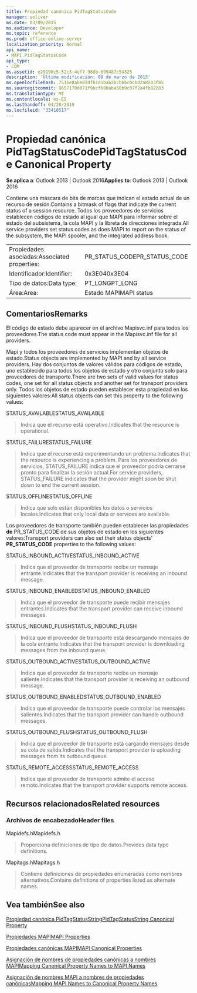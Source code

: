 ```yaml
---
title: Propiedad canónica PidTagStatusCode
manager: soliver
ms.date: 03/09/2015
ms.audience: Developer
ms.topic: reference
ms.prod: office-online-server
localization_priority: Normal
api_name:
- MAPI.PidTagStatusCode
api_type:
- COM
ms.assetid: e29190c5-52c3-4ef7-98db-699487c54325
description: 'Última modificación: 09 de marzo de 2015'
ms.openlocfilehash: 751be8abe02dfb1d5bab2bcbbbc0cbd2a8243f85
ms.sourcegitcommit: 8657170d071f9bcf680aba50b9c07f2a4fb82283
ms.translationtype: MT
ms.contentlocale: es-ES
ms.lasthandoff: 04/28/2019
ms.locfileid: "33418517"
---
```

# <a name="pidtagstatuscode-canonical-property"></a><span data-ttu-id="82188-103">Propiedad canónica PidTagStatusCode</span><span class="sxs-lookup"><span data-stu-id="82188-103">PidTagStatusCode Canonical Property</span></span>

  
  
<span data-ttu-id="82188-104">**Se aplica a**: Outlook 2013 | Outlook 2016</span><span class="sxs-lookup"><span data-stu-id="82188-104">**Applies to**: Outlook 2013 | Outlook 2016</span></span> 
  
<span data-ttu-id="82188-105">Contiene una máscara de bits de marcas que indican el estado actual de un recurso de sesión.</span><span class="sxs-lookup"><span data-stu-id="82188-105">Contains a bitmask of flags that indicate the current status of a session resource.</span></span> <span data-ttu-id="82188-106">Todos los proveedores de servicios establecen códigos de estado al igual que MAPI para informar sobre el estado del subsistema, la cola MAPI y la libreta de direcciones integrada.</span><span class="sxs-lookup"><span data-stu-id="82188-106">All service providers set status codes as does MAPI to report on the status of the subsystem, the MAPI spooler, and the integrated address book.</span></span>
  
|||
|:-----|:-----|
|<span data-ttu-id="82188-107">Propiedades asociadas:</span><span class="sxs-lookup"><span data-stu-id="82188-107">Associated properties:</span></span>  <br/> |<span data-ttu-id="82188-108">PR_STATUS_CODE</span><span class="sxs-lookup"><span data-stu-id="82188-108">PR_STATUS_CODE</span></span>  <br/> |
|<span data-ttu-id="82188-109">Identificador:</span><span class="sxs-lookup"><span data-stu-id="82188-109">Identifier:</span></span>  <br/> |<span data-ttu-id="82188-110">0x3E04</span><span class="sxs-lookup"><span data-stu-id="82188-110">0x3E04</span></span>  <br/> |
|<span data-ttu-id="82188-111">Tipo de datos:</span><span class="sxs-lookup"><span data-stu-id="82188-111">Data type:</span></span>  <br/> |<span data-ttu-id="82188-112">PT_LONG</span><span class="sxs-lookup"><span data-stu-id="82188-112">PT_LONG</span></span>  <br/> |
|<span data-ttu-id="82188-113">Área:</span><span class="sxs-lookup"><span data-stu-id="82188-113">Area:</span></span>  <br/> |<span data-ttu-id="82188-114">Estado MAPI</span><span class="sxs-lookup"><span data-stu-id="82188-114">MAPI status</span></span>  <br/> |
   
## <a name="remarks"></a><span data-ttu-id="82188-115">Comentarios</span><span class="sxs-lookup"><span data-stu-id="82188-115">Remarks</span></span>

<span data-ttu-id="82188-116">El código de estado debe aparecer en el archivo Mapisvc.inf para todos los proveedores.</span><span class="sxs-lookup"><span data-stu-id="82188-116">The status code must appear in the Mapisvc.inf file for all providers.</span></span> 
  
<span data-ttu-id="82188-117">Mapi y todos los proveedores de servicios implementan objetos de estado.</span><span class="sxs-lookup"><span data-stu-id="82188-117">Status objects are implemented by MAPI and by all service providers.</span></span> <span data-ttu-id="82188-118">Hay dos conjuntos de valores válidos para códigos de estado, uno establecido para todos los objetos de estado y otro conjunto solo para proveedores de transporte.</span><span class="sxs-lookup"><span data-stu-id="82188-118">There are two sets of valid values for status codes, one set for all status objects and another set for transport providers only.</span></span> <span data-ttu-id="82188-119">Todos los objetos de estado pueden establecer esta propiedad en los siguientes valores:</span><span class="sxs-lookup"><span data-stu-id="82188-119">All status objects can set this property to the following values:</span></span>
  
<span data-ttu-id="82188-120">STATUS_AVAILABLE</span><span class="sxs-lookup"><span data-stu-id="82188-120">STATUS_AVAILABLE</span></span> 
  
> <span data-ttu-id="82188-121">Indica que el recurso está operativo.</span><span class="sxs-lookup"><span data-stu-id="82188-121">Indicates that the resource is operational.</span></span>
    
<span data-ttu-id="82188-122">STATUS_FAILURE</span><span class="sxs-lookup"><span data-stu-id="82188-122">STATUS_FAILURE</span></span> 
  
> <span data-ttu-id="82188-123">Indica que el recurso está experimentando un problema.</span><span class="sxs-lookup"><span data-stu-id="82188-123">Indicates that the resource is experiencing a problem.</span></span> <span data-ttu-id="82188-124">Para los proveedores de servicios, STATUS_FAILURE indica que el proveedor podría cerrarse pronto para finalizar la sesión actual.</span><span class="sxs-lookup"><span data-stu-id="82188-124">For service providers, STATUS_FAILURE indicates that the provider might soon be shut down to end the current session.</span></span>
    
<span data-ttu-id="82188-125">STATUS_OFFLINE</span><span class="sxs-lookup"><span data-stu-id="82188-125">STATUS_OFFLINE</span></span> 
  
> <span data-ttu-id="82188-126">Indica que solo están disponibles los datos o servicios locales.</span><span class="sxs-lookup"><span data-stu-id="82188-126">Indicates that only local data or services are available.</span></span>
    
<span data-ttu-id="82188-127">Los proveedores de transporte también pueden establecer las propiedades **de** PR_STATUS_CODE de sus objetos de estado en los siguientes valores:</span><span class="sxs-lookup"><span data-stu-id="82188-127">Transport providers can also set their status objects' **PR_STATUS_CODE** properties to the following values:</span></span> 
  
<span data-ttu-id="82188-128">STATUS_INBOUND_ACTIVE</span><span class="sxs-lookup"><span data-stu-id="82188-128">STATUS_INBOUND_ACTIVE</span></span> 
  
> <span data-ttu-id="82188-129">Indica que el proveedor de transporte recibe un mensaje entrante.</span><span class="sxs-lookup"><span data-stu-id="82188-129">Indicates that the transport provider is receiving an inbound message.</span></span> 
    
<span data-ttu-id="82188-130">STATUS_INBOUND_ENABLED</span><span class="sxs-lookup"><span data-stu-id="82188-130">STATUS_INBOUND_ENABLED</span></span> 
  
> <span data-ttu-id="82188-131">Indica que el proveedor de transporte puede recibir mensajes entrantes.</span><span class="sxs-lookup"><span data-stu-id="82188-131">Indicates that the transport provider can receive inbound messages.</span></span>
    
<span data-ttu-id="82188-132">STATUS_INBOUND_FLUSH</span><span class="sxs-lookup"><span data-stu-id="82188-132">STATUS_INBOUND_FLUSH</span></span> 
  
> <span data-ttu-id="82188-133">Indica que el proveedor de transporte está descargando mensajes de la cola entrante.</span><span class="sxs-lookup"><span data-stu-id="82188-133">Indicates that the transport provider is downloading messages from the inbound queue.</span></span>
    
<span data-ttu-id="82188-134">STATUS_OUTBOUND_ACTIVE</span><span class="sxs-lookup"><span data-stu-id="82188-134">STATUS_OUTBOUND_ACTIVE</span></span> 
  
> <span data-ttu-id="82188-135">Indica que el proveedor de transporte recibe un mensaje saliente.</span><span class="sxs-lookup"><span data-stu-id="82188-135">Indicates that the transport provider is receiving an outbound message.</span></span> 
    
<span data-ttu-id="82188-136">STATUS_OUTBOUND_ENABLED</span><span class="sxs-lookup"><span data-stu-id="82188-136">STATUS_OUTBOUND_ENABLED</span></span> 
  
> <span data-ttu-id="82188-137">Indica que el proveedor de transporte puede controlar los mensajes salientes.</span><span class="sxs-lookup"><span data-stu-id="82188-137">Indicates that the transport provider can handle outbound messages.</span></span>
    
<span data-ttu-id="82188-138">STATUS_OUTBOUND_FLUSH</span><span class="sxs-lookup"><span data-stu-id="82188-138">STATUS_OUTBOUND_FLUSH</span></span> 
  
> <span data-ttu-id="82188-139">Indica que el proveedor de transporte está cargando mensajes desde su cola de salida.</span><span class="sxs-lookup"><span data-stu-id="82188-139">Indicates that the transport provider is uploading messages from its outbound queue.</span></span>
    
<span data-ttu-id="82188-140">STATUS_REMOTE_ACCESS</span><span class="sxs-lookup"><span data-stu-id="82188-140">STATUS_REMOTE_ACCESS</span></span> 
  
> <span data-ttu-id="82188-141">Indica que el proveedor de transporte admite el acceso remoto.</span><span class="sxs-lookup"><span data-stu-id="82188-141">Indicates that the transport provider supports remote access.</span></span>
    
## <a name="related-resources"></a><span data-ttu-id="82188-142">Recursos relacionados</span><span class="sxs-lookup"><span data-stu-id="82188-142">Related resources</span></span>

### <a name="header-files"></a><span data-ttu-id="82188-143">Archivos de encabezado</span><span class="sxs-lookup"><span data-stu-id="82188-143">Header files</span></span>

<span data-ttu-id="82188-144">Mapidefs.h</span><span class="sxs-lookup"><span data-stu-id="82188-144">Mapidefs.h</span></span>
  
> <span data-ttu-id="82188-145">Proporciona definiciones de tipo de datos.</span><span class="sxs-lookup"><span data-stu-id="82188-145">Provides data type definitions.</span></span>
    
<span data-ttu-id="82188-146">Mapitags.h</span><span class="sxs-lookup"><span data-stu-id="82188-146">Mapitags.h</span></span>
  
> <span data-ttu-id="82188-147">Contiene definiciones de propiedades enumeradas como nombres alternativos.</span><span class="sxs-lookup"><span data-stu-id="82188-147">Contains definitions of properties listed as alternate names.</span></span>
    
## <a name="see-also"></a><span data-ttu-id="82188-148">Vea también</span><span class="sxs-lookup"><span data-stu-id="82188-148">See also</span></span>



[<span data-ttu-id="82188-149">Propiedad canónica PidTagStatusString</span><span class="sxs-lookup"><span data-stu-id="82188-149">PidTagStatusString Canonical Property</span></span>](pidtagstatusstring-canonical-property.md)


[<span data-ttu-id="82188-150">Propiedades MAPI</span><span class="sxs-lookup"><span data-stu-id="82188-150">MAPI Properties</span></span>](mapi-properties.md)
  
[<span data-ttu-id="82188-151">Propiedades canónicas MAPI</span><span class="sxs-lookup"><span data-stu-id="82188-151">MAPI Canonical Properties</span></span>](mapi-canonical-properties.md)
  
[<span data-ttu-id="82188-152">Asignación de nombres de propiedades canónicas a nombres MAPI</span><span class="sxs-lookup"><span data-stu-id="82188-152">Mapping Canonical Property Names to MAPI Names</span></span>](mapping-canonical-property-names-to-mapi-names.md)
  
[<span data-ttu-id="82188-153">Asignación de nombres MAPI a nombres de propiedades canónicas</span><span class="sxs-lookup"><span data-stu-id="82188-153">Mapping MAPI Names to Canonical Property Names</span></span>](mapping-mapi-names-to-canonical-property-names.md)

